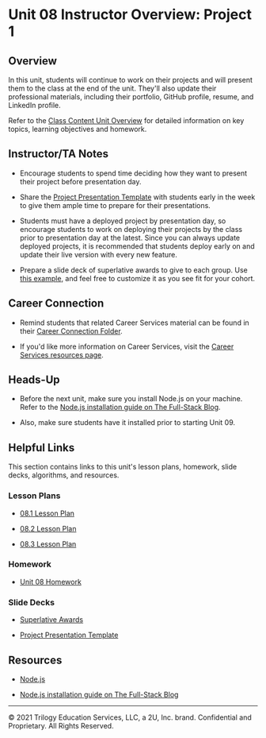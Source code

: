 # Unit 08 Instructor Overview: Project 1

## Overview

In this unit, students will continue to work on their projects and will present them to the class at the end of the unit. They'll also update their professional materials, including their portfolio, GitHub profile, resume, and LinkedIn profile.

Refer to the [Class Content Unit Overview](../../../01-Class-Content/08-Project-1-Contd/README.md) for detailed information on key topics, learning objectives and homework.

## Instructor/TA Notes

* Encourage students to spend time deciding how they want to present their project before presentation day.

* Share the [Project Presentation Template](https://docs.google.com/presentation/d/1_u8TKy5zW5UlrVQVnyDEZ0unGI2tjQPDEpA0FNuBKAw/edit) with students early in the week to give them ample time to prepare for their presentations.

* Students must have a deployed project by presentation day, so encourage students to work on deploying their projects by the class prior to presentation day at the latest. Since you can always update deployed projects, it is recommended that students deploy early on and update their live version with every new feature.

* Prepare a slide deck of superlative awards to give to each group. Use [this example](https://docs.google.com/presentation/d/1Tca5VT_S13ioFUO-pewh_g9dJaBQ9prg-vsRwMjyDXU/edit?usp=sharing), and feel free to customize it as you see fit for your cohort.

## Career Connection

* Remind students that related Career Services material can be found in their [Career Connection Folder](../../../01-Class-Content/08-Project-1-Contd/04-Career-Connection/README.md).

* If you'd like more information on Career Services, visit the [Career Services resources page](https://mycareerspot.org/).

## Heads-Up

* Before the next unit, make sure you install Node.js on your machine. Refer to the [Node.js installation guide on The Full-Stack Blog](https://coding-boot-camp.github.io/full-stack/nodejs/how-to-install-nodejs).

* Also, make sure students have it installed prior to starting Unit 09.

## Helpful Links

This section contains links to this unit's lesson plans, homework, slide decks, algorithms, and resources.

### Lesson Plans

  * [08.1 Lesson Plan](./01-Day/08.1-LESSON-PLAN.md)

  * [08.2 Lesson Plan](./02-Day/08.2-LESSON-PLAN.md)

  * [08.3 Lesson Plan](./03-Day/08.3-LESSON-PLAN.md)

### Homework

  * [Unit 08 Homework](../../../01-Class-Content/08-Project-1-Contd/02-Homework/README.md)

### Slide Decks

  * [Superlative Awards](https://docs.google.com/presentation/d/1Tca5VT_S13ioFUO-pewh_g9dJaBQ9prg-vsRwMjyDXU/edit?usp=sharing)

  * [Project Presentation Template](https://docs.google.com/presentation/d/1_u8TKy5zW5UlrVQVnyDEZ0unGI2tjQPDEpA0FNuBKAw/edit)

## Resources

  * [Node.js](https://nodejs.org/en/)

  * [Node.js installation guide on The Full-Stack Blog](https://coding-boot-camp.github.io/full-stack/nodejs/how-to-install-nodejs)

---
© 2021 Trilogy Education Services, LLC, a 2U, Inc. brand. Confidential and Proprietary. All Rights Reserved.
